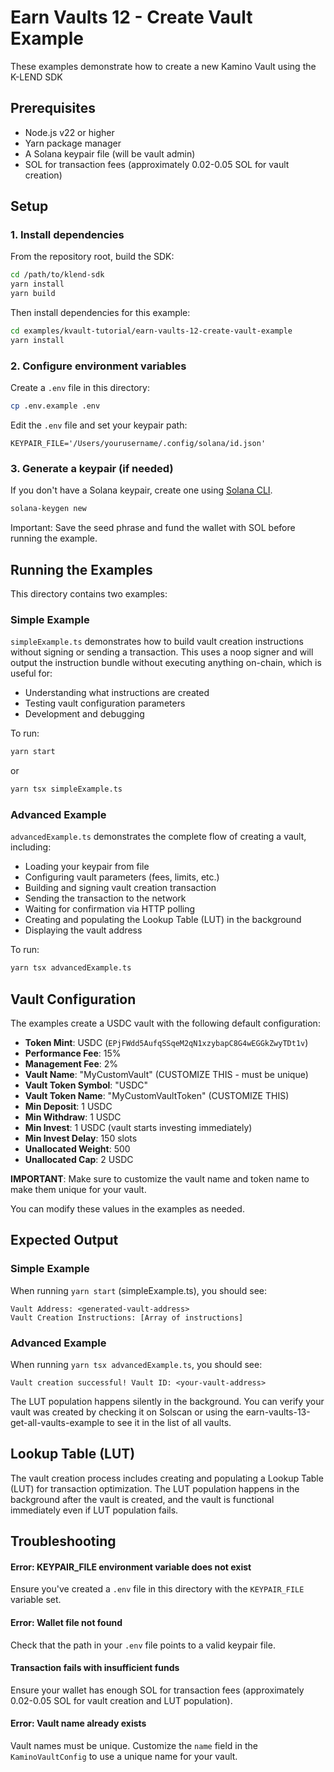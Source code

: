 # Earn Vaults 12 - Create Vault Example

These examples demonstrate how to create a new Kamino Vault using the K-LEND SDK

## Prerequisites

- Node.js v22 or higher
- Yarn package manager
- A Solana keypair file (will be vault admin)
- SOL for transaction fees (approximately 0.02-0.05 SOL for vault creation)

## Setup

### 1. Install dependencies

From the repository root, build the SDK:

```bash
cd /path/to/klend-sdk
yarn install
yarn build
```

Then install dependencies for this example:

```bash
cd examples/kvault-tutorial/earn-vaults-12-create-vault-example
yarn install
```

### 2. Configure environment variables

Create a `.env` file in this directory:

```bash
cp .env.example .env
```

Edit the `.env` file and set your keypair path:

```
KEYPAIR_FILE='/Users/yourusername/.config/solana/id.json'
```

### 3. Generate a keypair (if needed)

If you don't have a Solana keypair, create one using [Solana CLI](https://solana.com/docs/intro/installation).

```bash
solana-keygen new
```

Important: Save the seed phrase and fund the wallet with SOL before running the example.

## Running the Examples

This directory contains two examples:

### Simple Example

`simpleExample.ts` demonstrates how to build vault creation instructions without signing or sending a transaction. This uses a noop signer and will output the instruction bundle without executing anything on-chain, which is useful for:
- Understanding what instructions are created
- Testing vault configuration parameters
- Development and debugging

To run:

```bash
yarn start
```

or

```bash
yarn tsx simpleExample.ts
```

### Advanced Example

`advancedExample.ts` demonstrates the complete flow of creating a vault, including:
- Loading your keypair from file
- Configuring vault parameters (fees, limits, etc.)
- Building and signing vault creation transaction
- Sending the transaction to the network
- Waiting for confirmation via HTTP polling
- Creating and populating the Lookup Table (LUT) in the background
- Displaying the vault address

To run:

```bash
yarn tsx advancedExample.ts
```

## Vault Configuration

The examples create a USDC vault with the following default configuration:

- **Token Mint**: USDC (`EPjFWdd5AufqSSqeM2qN1xzybapC8G4wEGGkZwyTDt1v`)
- **Performance Fee**: 15%
- **Management Fee**: 2%
- **Vault Name**: "MyCustomVault" (CUSTOMIZE THIS - must be unique)
- **Vault Token Symbol**: "USDC"
- **Vault Token Name**: "MyCustomVaultToken" (CUSTOMIZE THIS)
- **Min Deposit**: 1 USDC
- **Min Withdraw**: 1 USDC
- **Min Invest**: 1 USDC (vault starts investing immediately)
- **Min Invest Delay**: 150 slots
- **Unallocated Weight**: 500
- **Unallocated Cap**: 2 USDC

**IMPORTANT**: Make sure to customize the vault name and token name to make them unique for your vault.

You can modify these values in the examples as needed.

## Expected Output

### Simple Example
When running `yarn start` (simpleExample.ts), you should see:

```
Vault Address: <generated-vault-address>
Vault Creation Instructions: [Array of instructions]
```

### Advanced Example
When running `yarn tsx advancedExample.ts`, you should see:

```
Vault creation successful! Vault ID: <your-vault-address>
```

The LUT population happens silently in the background. You can verify your vault was created by checking it on Solscan or using the earn-vaults-13-get-all-vaults-example to see it in the list of all vaults.

## Lookup Table (LUT)

The vault creation process includes creating and populating a Lookup Table (LUT) for transaction optimization. The LUT population happens in the background after the vault is created, and the vault is functional immediately even if LUT population fails.

## Troubleshooting

#### Error: KEYPAIR_FILE environment variable does not exist

Ensure you've created a `.env` file in this directory with the `KEYPAIR_FILE` variable set.

#### Error: Wallet file not found

Check that the path in your `.env` file points to a valid keypair file.

#### Transaction fails with insufficient funds

Ensure your wallet has enough SOL for transaction fees (approximately 0.02-0.05 SOL for vault creation and LUT population).

#### Error: Vault name already exists

Vault names must be unique. Customize the `name` field in the `KaminoVaultConfig` to use a unique name for your vault.

